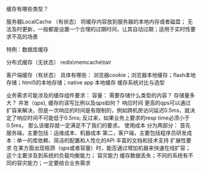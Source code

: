 缓存有哪些类型？

服务器LocalCache （有状态）
将缓存内容放到服务器的本地内存或者磁盘；
无法及时更新，一般都是设置一个合理的过期时间，让其自动过期；适用于实时性要求不高的场景

特例：数据库缓存

分布式缓存（无状态）
redis\memcache\tair

客户端缓存（有状态）
具体有哪些：
浏览器cookie；浏览器本地缓存；flash本地存储；html5的本地存储；native app 本地缓存
缓存系统对比与选型

业务需求可能涉及的缓存组件要求：
容量：
    需要存储什么类型的内容？ 存储量多大？
并发（qps),
    缓存的读写比例以及qps如何？ 
响应时间
    更高的qps可以通过扩容来解决，但是一次响应的时间是有限制的，例如跨机房访问延迟0.5ms，就决定了响应时间不可能低于0.5ms; 反过来，如果业务上要求的resp time必须小于0.5ms， 那么该缓存就一定满足不了我们的要求。
使用成本
    分为两部分：
首先服务端，主要包括：运维成本、机器成本
第二，客户端，主要包括程序员研发成本：单一的库依赖、简洁的配置和人性化的API
丰富的文档和技术支持
扩展性要求
    在某方面出现瓶颈（qps或者容量）时，能否通过增加机器来快速在线扩容；这个主要涉及到系统的负载均衡能力；
容灾能力
    缓存数据丢失；不同的系统有不同的容灾能力；一定要结合业务需求